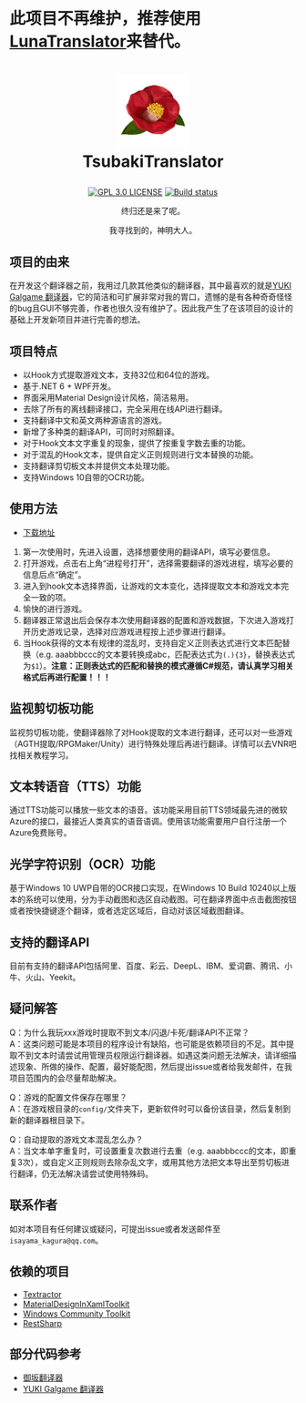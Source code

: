 # 此项目不再维护，推荐使用[LunaTranslator](https://github.com/HIllya51/LunaTranslator)来替代。

# <p align="center"> <img width="130" height="130" src="https://github.com/Isayama-Kagura/TsubakiTranslator/blob/main/TsubakiTranslator/Resources/Icon/Tsubaki.png"/> <br/>TsubakiTranslator<br/>
  </p>

<p align="center">
      <a href="/LICENSE"><img src="https://img.shields.io/badge/license-GPL%203.0-blue.svg" alt="GPL 3.0 LICENSE"></a>
      <a href="https://ci.appveyor.com/project/Isayama-Kagura/tsubakitranslator"><img src="https://ci.appveyor.com/api/projects/status/7apiflt07telyd5w?svg=true" alt="Build status"></a>
</p>

<p align="center">终归还是来了呢。</p>

<p align="center">我寻找到的，神明大人。</p>



## 项目的由来

在开发这个翻译器之前，我用过几款其他类似的翻译器，其中最喜欢的就是[YUKI Galgame 翻译器](https://github.com/project-yuki/YUKI)，它的简洁和可扩展非常对我的胃口，遗憾的是有各种奇奇怪怪的bug且GUI不够完善，作者也很久没有维护了。因此我产生了在该项目的设计的基础上开发新项目并进行完善的想法。

## 项目特点

- 以Hook方式提取游戏文本，支持32位和64位的游戏。
- 基于.NET 6 + WPF开发。
- 界面采用Material Design设计风格，简洁易用。
- 去除了所有的离线翻译接口，完全采用在线API进行翻译。
- 支持翻译中文和英文两种源语言的游戏。
- 新增了多种类的翻译API，可同时对照翻译。
- 对于Hook文本文字重复的现象，提供了按重复字数去重的功能。
- 对于混乱的Hook文本，提供自定义正则规则进行文本替换的功能。
- 支持翻译剪切板文本并提供文本处理功能。
- 支持Windows 10自带的OCR功能。

## 使用方法
- [下载地址](https://github.com/Isayama-Kagura/TsubakiTranslator/releases)
1. 第一次使用时，先进入设置，选择想要使用的翻译API，填写必要信息。
2. 打开游戏，点击右上角“进程号打开”，选择需要翻译的游戏进程，填写必要的信息后点“确定”。
3. 进入到hook文本选择界面，让游戏的文本变化，选择提取文本和游戏文本完全一致的项。
4. 愉快的进行游戏。
5. 翻译器正常退出后会保存本次使用翻译器的配置和游戏数据，下次进入游戏打开历史游戏记录，选择对应游戏进程按上述步骤进行翻译。
6. 当Hook获得的文本有规律的混乱时，支持自定义正则表达式进行文本匹配替换（e.g. aaabbbccc的文本要转换成abc，匹配表达式为`(.){3}`，替换表达式为`$1`）。**注意：正则表达式的匹配和替换的模式遵循C#规范，请认真学习相关格式后再进行配置！！！**

## 监视剪切板功能
监视剪切板功能，使翻译器除了对Hook提取的文本进行翻译，还可以对一些游戏（AGTH提取/RPGMaker/Unity）进行特殊处理后再进行翻译。详情可以去VNR吧找相关教程学习。

## 文本转语音（TTS）功能
通过TTS功能可以播放一些文本的语音。该功能采用目前TTS领域最先进的微软Azure的接口，最接近人类真实的语音语调。使用该功能需要用户自行注册一个Azure免费账号。

## 光学字符识别（OCR）功能
基于Windows 10 UWP自带的OCR接口实现，在Windows 10 Build 10240以上版本的系统可以使用，分为手动截图和选区自动截图。可在翻译界面中点击截图按钮或者按快捷键逐个翻译，或者选定区域后，自动对该区域截图翻译。

## 支持的翻译API
目前有支持的翻译API包括阿里、百度、彩云、DeepL、IBM、爱词霸、腾讯、小牛、火山、Yeekit。

## 疑问解答

Q：为什么我玩xxx游戏时提取不到文本/闪退/卡死/翻译API不正常？ <br/>
A：这类问题可能是本项目的程序设计有缺陷，也可能是依赖项目的不足。其中提取不到文本时请尝试用管理员权限运行翻译器。如遇这类问题无法解决，请详细描述现象、所做的操作、配置，最好能配图，然后提出issue或者给我发邮件，在我项目范围内的会尽量帮助解决。

Q：游戏的配置文件保存在哪里？ <br/>
A：在游戏根目录的`config/`文件夹下，更新软件时可以备份该目录，然后复制到新的翻译器根目录下。

Q：自动提取的游戏文本混乱怎么办？ <br/>
A：当文本单字重复时，可设置重复次数进行去重（e.g. aaabbbccc的文本，即重复3次），或自定义正则规则去除杂乱文字，或用其他方法把文本导出至剪切板进行翻译，仍无法解决请尝试使用特殊码。


## 联系作者

如对本项目有任何建议或疑问，可提出issue或者发送邮件至`isayama_kagura@qq.com`。

## 依赖的项目
- [Textractor](https://github.com/Artikash/Textractor)
- [MaterialDesignInXamlToolkit](https://github.com/MaterialDesignInXAML/MaterialDesignInXamlToolkit)
- [Windows Community Toolkit](https://github.com/CommunityToolkit/WindowsCommunityToolkit)
- [RestSharp](https://github.com/restsharp/RestSharp)

## 部分代码参考
- [御坂翻译器](https://github.com/hanmin0822/MisakaTranslator)
- [YUKI Galgame 翻译器](https://github.com/project-yuki/YUKI)

